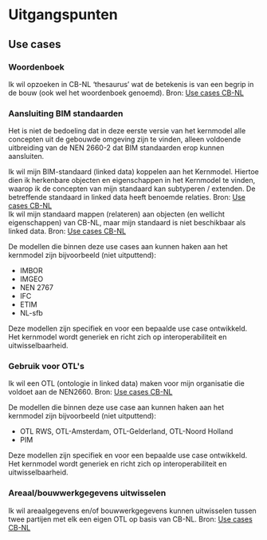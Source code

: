 # Uitgangspunten

## Use cases

### Woordenboek
<aside class="note" title="Scenario 1: Woordenboek">
Ik wil opzoeken in CB-NL ‘thesaurus’ wat de betekenis is van een begrip in de bouw (ook wel het woordenboek genoemd). Bron: <a href="https://bimloket.github.io/CB-NL/usecases">Use cases CB-NL</a>
</aside>

### Aansluiting BIM standaarden
Het is niet de bedoeling dat in deze eerste versie van het kernmodel alle concepten uit de gebouwde omgeving zijn te vinden, alleen voldoende uitbreiding van de NEN 2660-2 dat BIM standaarden erop kunnen aansluiten.

<aside class="note" title="Scenario 2: Koppelen van BIM standaarden">
Ik wil mijn BIM-standaard (linked data) koppelen aan het Kernmodel. Hiertoe dien ik herkenbare objecten en eigenschappen in het Kernmodel te vinden, waarop ik de concepten van mijn standaard kan subtyperen / extenden. De betreffende standaard in linked data heeft benoemde relaties. Bron: <a href="https://bimloket.github.io/CB-NL/usecases">Use cases CB-NL</a>
</aside>

<aside class="note" title="Scenario 3: Koppelen niet-linked data">
Ik wil mijn standaard mappen (relateren) aan objecten (en wellicht eigenschappen) van CB-NL, maar mijn standaard is niet beschikbaar als linked data. Bron: <a href="https://bimloket.github.io/CB-NL/usecases">Use cases CB-NL</a>
</aside>


De modellen die binnen deze use cases aan kunnen haken aan het kernmodel zijn bijvoorbeeld (niet uitputtend):
* IMBOR
* IMGEO
* NEN 2767
* IFC
* ETIM
* NL-sfb

Deze modellen zijn specifiek en voor een bepaalde use case ontwikkeld. Het kernmodel wordt generiek en richt zich op interoperabiliteit en uitwisselbaarheid.

### Gebruik voor OTL's
<aside class="note" title="Scenario 4: Bouwstenen ontologie">
Ik wil een OTL (ontologie in linked data) maken voor mijn organisatie die voldoet aan de NEN2660. Bron: <a href="https://bimloket.github.io/CB-NL/usecases">Use cases CB-NL</a>
</aside>

De modellen die binnen deze use case aan kunnen haken aan het kernmodel zijn bijvoorbeeld (niet uitputtend):

* OTL RWS, OTL-Amsterdam, OTL-Gelderland, OTL-Noord Holland
* PIM

Deze modellen zijn specifiek en voor een bepaalde use case ontwikkeld. Het kernmodel wordt generiek en richt zich op interoperabiliteit en uitwisselbaarheid.


### Areaal/bouwwerkgegevens uitwisselen 
<aside class="note" title="Scenario 5: Areaalgegevens uitwisselen">
Ik wil areaalgegevens en/of bouwwerkgegevens kunnen uitwisselen tussen twee partijen met elk een eigen OTL op basis van CB-NL. Bron: <a href="https://bimloket.github.io/CB-NL/usecases">Use cases CB-NL</a>
</aside>


